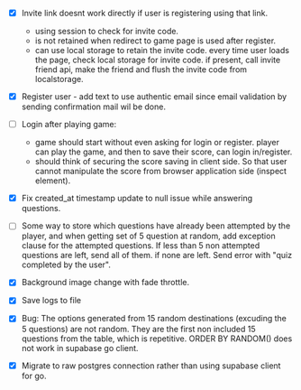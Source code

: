 - [x] Invite link doesnt work directly if user is registering using that link.

  - using session to check for invite code.
  - is not retained when redirect to game page is used after register.
  - can use local storage to retain the invite code. every time user loads the page, check local storage for invite code. if present, call invite friend api, make the friend and flush the invite code from localstorage.

- [x] Register user - add text to use authentic email since email validation by sending confirmation mail wil be done.

- [ ] Login after playing game:

  - game should start without even asking for login or register. player can play the game, and then to save their score, can login in/register.
  - should think of securing the score saving in client side. So that user cannot manipulate the score from browser application side (inspect element).

- [x] Fix created_at timestamp update to null issue while answering questions.

- [ ] Some way to store which questions have already been attempted by the player, and when getting set of 5 question at random, add exception clause for the attempted questions. If less than 5 non attempted questions are left, send all of them. if none are left. Send error with "quiz completed by the user".

- [x] Background image change with fade throttle.

- [x] Save logs to file

- [x] Bug: The options generated from 15 random destinations (excuding the 5 questions) are not random. They are the first non included 15 questions from the table, which is repetitive. ORDER BY RANDOM() does not work in supabase go client.

- [x] Migrate to raw postgres connection rather than using supabase client for go.
